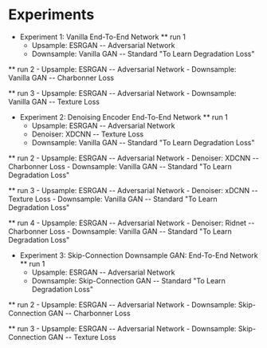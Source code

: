# Experiments

* Experiment 1: Vanilla End-To-End Network
** run 1
    - Upsample: ESRGAN 
        -- Adversarial Network
    - Downsample: Vanilla GAN
        -- Standard "To Learn Degradation Loss"

** run 2
    - Upsample: ESRGAN 
        -- Adversarial Network
    - Downsample: Vanilla GAN
        -- Charbonner Loss    

** run 3
    - Upsample: ESRGAN 
        -- Adversarial Network
    - Downsample: Vanilla GAN
        -- Texture Loss

* Experiment 2: Denoising Encoder End-To-End Network
** run 1
    - Upsample: ESRGAN 
        -- Adversarial Network
    - Denoiser: XDCNN
        -- Texture Loss
    - Downsample: Vanilla GAN
        -- Standard "To Learn Degradation Loss"

** run 2
    - Upsample: ESRGAN 
        -- Adversarial Network
    - Denoiser: XDCNN
        -- Charbonner Loss
    - Downsample: Vanilla GAN
        -- Standard "To Learn Degradation Loss"

** run 3
    - Upsample: ESRGAN 
        -- Adversarial Network
    - Denoiser: xDCNN
        -- Texture Loss
    - Downsample: Vanilla GAN
        -- Standard "To Learn Degradation Loss"

** run 4
    - Upsample: ESRGAN 
        -- Adversarial Network
    - Denoiser: Ridnet
        -- Charbonner Loss
    - Downsample: Vanilla GAN
        -- Standard "To Learn Degradation Loss"


* Experiment 3: Skip-Connection Downsample GAN:  End-To-End Network
** run 1
    - Upsample: ESRGAN 
        -- Adversarial Network
    - Downsample: Skip-Connection GAN
        -- Standard "To Learn Degradation Loss"

** run 2
    - Upsample: ESRGAN 
        -- Adversarial Network
    - Downsample: Skip-Connection GAN
        -- Charbonner Loss    

** run 3
    - Upsample: ESRGAN 
        -- Adversarial Network
    - Downsample: Skip-Connection GAN
        -- Texture Loss


